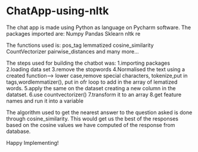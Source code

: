 # ChatApp-using-nltk

The chat app is made using Python as language on Pycharm software.
The packages imported are:
Numpy
Pandas
Sklearn
nltk
re

The functions used is:
pos_tag
lemmatized
cosine_similarity
CountVectorizer
pairwise_distances
and many more...

The steps used for building the chatbot was:
1.importing packages
2.loading data set
3.remove the stopwords
4.Normalised the text using a created function--> lower case,remove special characters, tokenize,put in tags,wordlemmatizer(), put in ofr loop to add in the array of lematized words.
5.apply the same on the dataset creating a new column in the datatset.
6.use countvectorizer()
7.transform it to an array
8.get feature names and run it into a variable

The algorithm used to get the nearest answer to the question asked is done through cosine_similarity.
This would get us the best of the responses based on the cosine values we have computed of the response from database.

Happy Implementing!
